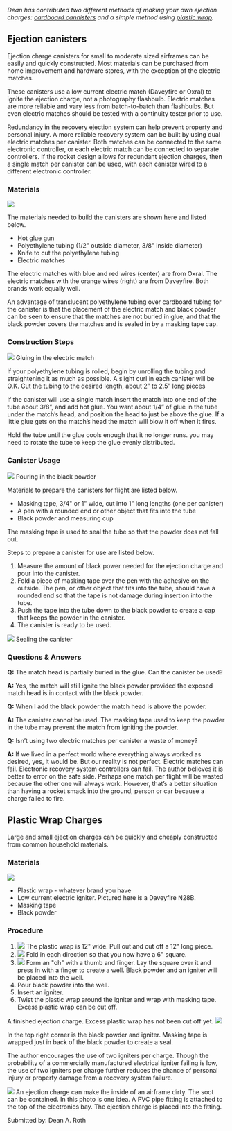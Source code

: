 _Dean has contributed two different methods of making your own ejection charges: [cardboard cannisters](#ejection-cannisters) and a simple method using [plastic wrap](#plastic-wrap-charges)._

## Ejection canisters

Ejection charge canisters for small to moderate sized airframes can be easily and quickly constructed. Most materials can be purchased from home improvement and hardware stores, with the exception of the electric matches.

These canisters use a low current electric match (Daveyfire or Oxral) to ignite the ejection charge, not a photography flashbulb. Electric matches are more reliable and vary less from batch-to-batch than flashbulbs. But even electric matches should be tested with a continuity tester prior to use.

Redundancy in the recovery ejection system can help prevent property and personal injury. A more reliable recovery system can be built by using dual electric matches per canister. Both matches can be connected to the same electronic controller, or each electric match can be connected to separate controllers. If the rocket design allows for redundant ejection charges, then a single match per canister can be used, with each canister wired to a different electronic controller.

### Materials

![](/images/recovery/materials.jpg)

The materials needed to build the canisters are shown here and listed below.

- Hot glue gun
- Polyethylene tubing (1/2" outside diameter, 3/8" inside diameter)
- Knife to cut the polyethylene tubing
- Electric matches

The electric matches with blue and red wires (center) are from Oxral. The electric matches with the orange wires (right) are from Daveyfire. Both brands work equally well.

An advantage of translucent polyethylene tubing over cardboard tubing for the canister is that the placement of the electric match and black powder can be seen to ensure that the matches are not buried in glue, and that the black powder covers the matches and is sealed in by a masking tape cap.

### Construction Steps

![](/images/recovery/glue.jpg)
Gluing in the electric match

If your polyethylene tubing is rolled, begin by unrolling the tubing and straightening it as much as possible. A slight curl in each canister will be O.K. Cut the tubing to the desired length, about 2” to 2.5” long pieces

If the canister will use a single match insert the match into one end of the tube about 3/8”, and add hot glue. You want about 1/4” of glue in the tube under the match’s head, and position the head to just be above the glue. If a little glue gets on the match’s head the match will blow it off when it fires.

Hold the tube until the glue cools enough that it no longer runs. you may need to rotate the tube to keep the glue evenly distributed.

### Canister Usage

![](/images/recovery/pour.jpg)
Pouring in the black powder

Materials to prepare the canisters for flight are listed below.

- Masking tape, 3/4" or 1" wide, cut into 1" long lengths (one per canister)
- A pen with a rounded end or other object that fits into the tube
- Black powder and measuring cup

The masking tape is used to seal the tube so that the powder does not fall out.

Steps to prepare a canister for use are listed below.

1. Measure the amount of black power needed for the ejection charge and pour into the canister.
2. Fold a piece of masking tape over the pen with the adhesive on the outside. The pen, or other object that fits into the tube, should have a rounded end so that the tape is not damage during insertion into the tube.
3. Push the tape into the tube down to the black powder to create a cap that keeps the powder in the canister.
4. The canister is ready to be used.

![](/images/recovery/tape.jpg)
Sealing the canister

### Questions & Answers

**Q:** The match head is partially buried in the glue. Can the canister be used?

**A:** Yes, the match will still ignite the black powder provided the exposed match head is in contact with the black powder.

**Q:** When I add the black powder the match head is above the powder.

**A:** The canister cannot be used. The masking tape used to keep the powder in the tube may prevent the match from igniting the powder.

**Q:** Isn’t using two electric matches per canister a waste of money?

**A:** If we lived in a perfect world where everything always worked as desired, yes, it would be. But our reality is not perfect. Electric matches can fail. Electronic recovery system controllers can fail. The author believes it is better to error on the safe side. Perhaps one match per flight will be wasted because the other one will always work. However, that’s a better situation than having a rocket smack into the ground, person or car because a charge failed to fire.

## Plastic Wrap Charges

Large and small ejection charges can be quickly and cheaply constructed from common household materials.

### Materials
![](/images/recovery/ec1.jpg)

- Plastic wrap - whatever brand you have
- Low current electric igniter. Pictured here is a Daveyfire N28B.
- Masking tape
- Black powder

### Procedure

1. ![](/images/recovery/ec2.jpg) The plastic wrap is 12" wide. Pull out and cut off a 12" long piece.
2. ![](/images/recovery/ec3.jpg) Fold in each direction so that you now have a 6" square.
3. ![](/images/recovery/ec4.jpg) Form an "oh" with a thumb and finger. Lay the square over it and press in with a finger to create a well. Black powder and an igniter will be placed into the well.
4. Pour black powder into the well.
5. Insert an igniter.
6. Twist the plastic wrap around the igniter and wrap with masking tape. Excess plastic wrap can be cut off.

A finished ejection charge. Excess plastic wrap has not been cut off yet.
![](/images/recovery/ec5.jpg)

In the top right corner is the black powder and igniter. Masking tape is wrapped just in back of the black powder to create a seal.

The author encourages the use of two igniters per charge. Though the probability of a commercially manufactured electrical igniter failing is low, the use of two igniters per charge further reduces the chance of personal injury or property damage from a recovery system failure.

![](/images/recovery/ec6.jpg)
An ejection charge can make the inside of an airframe dirty. The soot can be contained. In this photo is one idea. A PVC pipe fitting is attached to the top of the electronics bay. The ejection charge is placed into the fitting.

Submitted by: Dean A. Roth

